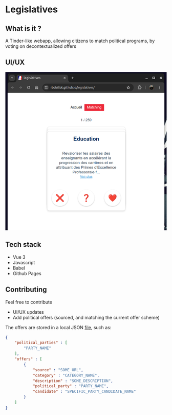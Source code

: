 # Legislatives

## What is it ?
A Tinder-like webapp, allowing citizens to match political programs, by voting on decontextualized offers

## UI/UX
![preview](./src/assets/webapp_preview.png)

## Tech stack
- Vue 3
- Javascript
- Babel
- Github Pages

## Contributing
Feel free to contribute
- UI/UX updates
- Add political offers (sourced, and matching the current offer scheme)

The offers are stored in a local JSON [file](./src/json/offers.json), such as:
```json
{
    "political_parties" : [
        "PARTY_NAME"
    ],
    "offers" : [
        {
            "source" : "SOME_URL",
            "category" : "CATEGORY_NAME",
            "description" : "SOME_DESCRIPTION",
            "political_party" : "PARTY_NAME",
            "candidate" : "SPECIFIC_PARTY_CANDIDATE_NAME"
        }
    ]
}
```